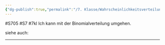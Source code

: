 ```yaml
---
{"dg-publish":true,"permalink":"/7. Klasse/Wahrscheinlichkeitsverteilungen/Binomialverteilung/"}
---
```


#S705 #S7 #7kl
Ich kann mit der Binomialverteilung umgehen.

siehe auch:
___

